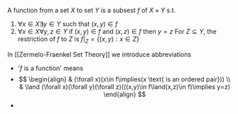 A function from a set $X$ to  set $Y$ is a subsest $f$ of $X\times Y$ s.t.
1. $\forall x\in X\exists y\in Y$ such that $(x,y)\in f$
2. $\forall x\in X\forall y,z\in Y$ if $(x,y)\in f$ and $(x,z)\in f$ then $y=z$
For $Z\subseteq Y$, the restriction of $f$ to $Z$ is $f|_{Z}=\{ (x,y):x\in Z \}$


In [[Zermelo-Fraenkel Set Theory]] we introduce abbreviations 
- '$f$ is a function' means
- $$
\begin{align}
 & (\forall x)(x\in f\implies(x \text{ is an ordered pair})) \\
 & \land (\forall x)(\forall y)(\forall z)(((x,y)\in f\land(x,z)\in f)\implies y=z)
\end{align}
$$
- 